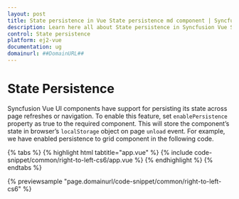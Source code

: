 ```yaml
---
layout: post
title: State persistence in Vue State persistence md component | Syncfusion
description: Learn here all about State persistence in Syncfusion Vue State persistence md component of Syncfusion Essential JS 2 and more.
control: State persistence 
platform: ej2-vue
documentation: ug
domainurl: ##DomainURL##
---
```


# State Persistence

Syncfusion Vue UI components have support for persisting its state across page refreshes or navigation. To enable this feature, set `enablePersistence` property as true to the required component. This will store the component’s state in browser’s `localStorage` object on page `unload` event. For example, we have enabled persistence to grid component in the following code.

{% tabs %}
{% highlight html tabtitle="app.vue" %}
{% include code-snippet/common/right-to-left-cs6/app.vue %}
{% endhighlight %}
{% endtabs %}
        
{% previewsample "page.domainurl/code-snippet/common/right-to-left-cs6" %}